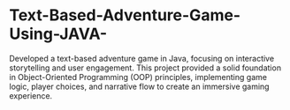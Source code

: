 # Text-Based-Adventure-Game-Using-JAVA-
 Developed a text-based adventure game in Java, focusing on interactive storytelling and user engagement. This project provided a solid foundation in Object-Oriented Programming (OOP) principles, implementing game logic, player choices, and narrative flow to create an immersive gaming experience.
